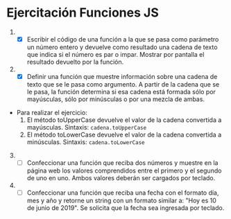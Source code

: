 # Ejercitación Funciones JS

1. - [x] Escribir el código de una función a la que se pasa como parámetro un número entero y devuelve
como resultado una cadena de texto que indica si el número es par o impar. Mostrar por pantalla el
resultado devuelto por la función.

2. - [x] Definir una función que muestre información sobre una cadena de texto que se le pasa como
argumento. A partir de la cadena que se le pasa, la función determina si esa cadena está formada
sólo por mayúsculas, sólo por minúsculas o por una mezcla de ambas.
* Para realizar el ejercicio:
    1. El método toUpperCase devuelve el valor de la cadena convertida a mayúsculas.
    Sintaxis: `cadena.toUpperCase`
    2. El método toLowerCase devuelve el valor de la cadena convertida a minúsculas.
    Sintaxis: `cadena.toLowerCase`

3. - [ ] Confeccionar una función que reciba dos números y muestre en la página web los valores
comprendidos entre el primero y el segundo de uno en uno. Ambos valores deberán ser cargados
por teclado.

4. - [ ] Confeccionar una función que reciba una fecha con el formato día, mes y año y retorne un string
con un formato similar a: "Hoy es 10 de junio de 2019". Se solicita que la fecha sea ingresada por
teclado.